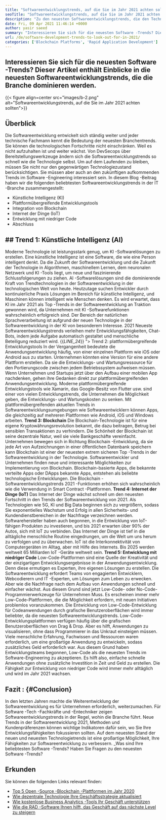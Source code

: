```yaml
---
title: "Softwareentwicklungstrends, auf die Sie im Jahr 2021 achten sollten" 
seoTitle: "Softwareentwicklungstrends, auf die Sie im Jahr 2021 achten sollten" 
description: "Zu den neuesten Softwareentwicklungstrends, die den Technologiesektor dominieren werden, gehören Blockchain, künstliche Intelligenz, No-Code und neuere Trends." 
date: Fri, 09 Apr 2021 11:46:14 +0000
author: yasir saeed
summary: "Interessieren Sie sich für die neuesten Software -Trends? Dieser Artikel enthält Einblicke in die neuesten Softwareentwicklungstrends, die die Branche dominieren werden." 
url: /de/software-development-trends-to-look-out-for-in-2021/
categories: ['Blockchain Platforms', 'Rapid Application Development']
---
```


## Interessieren Sie sich für die neuesten Software -Trends? Dieser Artikel enthält Einblicke in die neuesten Softwareentwicklungstrends, die die Branche dominieren werden.

{{< figure align=center src="images/b-2.png" alt="Softwareentwicklungstrends, auf die Sie im Jahr 2021 achten sollten">}}


## **Überblick**
Die Softwareentwicklung entwickelt sich ständig weiter und jeder technische Fachmann kennt die Bedeutung der neuesten Branchentrends. Sie können die technologischen Fortschritte nicht einschränken. Weil es nicht aufzuhalten ist und weiter wächst. Von DevSecops über Bereitstellungswerkzeuge ändern sich die Softwareentwicklungstrends so schnell wie die Technologie selbst.
Um auf dem Laufenden zu bleiben, müssen Sie nicht nur den gegenwärtigen Technologiezustand berücksichtigen. Sie müssen aber auch an den zukünftigen aufkommenden Trends im Software -Engineering interessiert sein. In diesem Blog -Beitrag haben wir die folgenden beliebtesten Softwareentwicklungstrends in der IT -Branche zusammengestellt:
  * Künstliche Intelligenz (KI)
  * Plattformübergreifende Entwicklungstools
  * Integration von Blockchain
  * Internet der Dinge (IoT)
  * Entwicklung mit niedriger Code
  * Abschluss

## ## **Trend 1: Künstliche Intelligenz (AI)** 
Moderne Technologie ist leistungsstark genug, um KI -Softwarelösungen zu erstellen. Eine künstliche Intelligenz ist eine Software, die wie eine Person intelligent denkt. Da die Zukunft der Softwareentwicklung und die Zukunft der Technologie in Algorithmen, maschinellem Lernen, dem neuronalen Netzwerk und KI -Tools liegt, um neue und faszinierende Schlussfolgerungen zu ziehen. AI -Softwarelösungen sind die dominierende Kraft von Trendtechnologien in der Softwareentwicklung in der technologischen Welt von heute.
Heutzutage suchen Entwickler durch kontinuierliche Praxis Lösungen im Bereich für künstliche Intelligenz, und Maschinen können intelligent wie Menschen denken. Es wird erwartet, dass KI im Jahr 2021 als Top -Trends in der Softwareentwicklung an Traktion gewonnen wird, da Unternehmen mit KI -Softwarefunktionen wahrscheinlich erfolgreich sind. Der Bereich der natürlichen Sprachverarbeitung ist aufgrund der neuen Technologie in der Softwareentwicklung in der KI von besonderem Interesse. 2021 Neueste Softwareentwicklungstrends verleihen mehr Entwicklungsfähigkeiten, Chat-Bots, indem jede Aufgabe automatisch gestaltet und menschliche Beteiligung reduziert wird.
{{_LINE_24_}}
"> Trend 2: plattformübergreifende Entwicklungstools
In der Vergangenheit bedeutete die Anwendungsentwicklung häufig, von einer einzelnen Plattform wie iOS oder Android aus zu starten. Unternehmen könnten eine Version für eine andere Plattform erstellen. Da sie die Entwicklungs- und Wartungsressource für den Portierungscode zwischen jedem Betriebssystem aufweisen müssen. Wenn Unternehmen und Startups jetzt über den Aufbau einer mobilen App nachdenken, gehen ihre Gedanken direkt zur plattformübergreifenden Anwendungsentwicklung.
Moderne plattformübergreifende Entwicklungstools wie Xamarin, das Google-Besitz von Flutter usw. sind einer von vielen Entwicklungstrends, die Unternehmen die Möglichkeit geben, die Entwicklungs- und Wartungskosten zu senken. Mit plattformübergreifenden aktuellen Trends in Softwareentwicklungsumgebungen wie Softwareentwicklern können Apps, die gleichzeitig auf mehreren Plattformen wie Android, iOS und Windows arbeiten.
**Trend 3: Blockchain** 
Die Blockchain-Technologie ist für eine eigene Kryptowährungsrevolution bekannt, die dazu beitragen, Betrug bei sensiblen Transaktionen zu verhindern. Die Schönheit der Blockchain ist seine dezentrale Natur, weil sie viele Bankgeschäfte vereinfacht. Unternehmen bewegen sich in Richtung Blockchain -Entwicklung, da sie jede Art von Aufzeichnungen in einer öffentlichen Datenbank speichern kann
Blockchain ist einer der neuesten extrem sicheren Top -Trends in der Softwareentwicklung in der Technologie. Softwareentwickler und Unternehmen finden neue und interessante Möglichkeiten zur Implementierung von Blockchain. Blockchain-basierte Apps, die bekannte verteilte Apps oder DApps bekannte Apps, entstehen als beliebte technologische Entwicklungen. Die Blockchain -Softwareentwicklungstrends 2021 -Funktionen erhöhen sich wahrscheinlich wie die Verwendung in Smart Contract -Plattformen.
**Trend 4: Internet der Dinge (IoT)** 
Das Internet der Dinge wächst schnell um den neuesten Fortschritt in den Trends der Softwareentwicklung von 2021. Als Technologien wie 5G, KI und Big Data beginnen sich zu vergrößern, sodass Sie exponentielles Wachstum und Erfolg in allen Sicherheits- und Kundendienstbereichen in der Nachfrage verzeichnen werden. Softwarehersteller haben auch begonnen, in die Entwicklung von IoT-fähigen Produkten zu investieren, und bis 2021 erwarten über 90% der Autos, sich mit IoT zu verbinden.
Das Internet der Dinge ist tief in die alltägliche menschliche Routine eingedrungen, um die Welt um uns herum zu verfolgen und zu überwachen. IoT ist die Interkonnektivität von Computergeräten im Alltag, aber mit Hilfe des Internets. Bis 2025 werden weltweit 65 Milliarden IoT -Geräte weltweit sein.
**Trend 5: Entwicklung mit niedriger Code** 
Low-Code-Plattformen sind eine Quelle der Kreativität und der einzigartigen Entwicklungsergebnisse in der Anwendungsentwicklung. Denn diese ermutigen es Experten, ihre eigenen Lösungen zu erstellen. Die Softwareentwicklung erfordert Teams von engagierten Entwicklern, Webcodierern und IT -Experten, um Lösungen zum Leben zu erwecken. Aber wie die Nachfrage nach dem Aufbau von Anwendungen schnell und einfacher wächst. Aus diesem Grund sind jetzt Low-Code- oder No-Code-Programmierwerkzeuge für Unternehmen Muss. Es erscheinen immer mehr Low-Code-Plattformen, die die Möglichkeit erfordern, mit neuen Initiativen problemlos voranzukommen.
Die Entwicklung von Low-Code-Entwicklung für Codeanwendungen durch grafische Benutzeroberflächen wird immer beliebter, da die neuesten Softwareentwicklungstrends. Low-Code-Entwicklungsplattformen verfügen häufig über die grafischen Benutzeroberflächen von Drag & Drop. Aber es hilft, Anwendungen zu visualisieren, ohne dass Programmierer in das Unkraut einsteigen müssen. Viele menschliche Erfahrung, Fachwissen und Ressourcen waren erforderlich, um eine großartige Anwendung zu entwickeln, sodass zusätzliches Geld erforderlich war. Aus diesem Grund haben Entwicklungsteams begonnen, Low-Code als die neuesten Trends im Software-Engineering zu akzeptieren. Es hilft also, einfache schnelle Anwendungen ohne zusätzliche Investition in Zeit und Geld zu erstellen. Die Fähigkeit zur Entwicklung von niedriger Code wird immer mehr alltäglich und wird im Jahr 2021 wachsen.

## **Fazit** :   {#Conclusion}
In den letzten Jahren machte die Weiterentwicklung der Softwareentwicklung es für Unternehmen erforderlich, weiterzumachen. Für Software -Tech -Fachkräfte und -Entechniker zeigen Softwareentwicklungstrends in der Regel, wohin die Branche führt. Neue Trends in der Softwareentwicklung 2021, Methoden und Kundenpräferenzen können wichtige Indikatoren dafür sein, wo Sie Ihre Entwicklungsfähigkeiten fokussieren sollten. Auf dem neuesten Stand der neuen und neuesten Technologietrends ist eine großartige Möglichkeit, Ihre Fähigkeiten zur Softwareentwicklung zu verbessern.
_Was sind Ihre beliebtesten Software -Trends? Haben Sie Fragen zu den neuesten Software -Trends?

## Erkunden
Sie können die folgenden Links relevant finden:
  * [Top 5 Open -Source -Blockchain -Plattformen im Jahr 2020][2]
  * [Wie dezentrale Technologie Ihre Geschäftsstrategie aktualisiert][3]
  * [Wie kostenlose Business Analytics -Tools Ihr Geschäft unterstützen][4]
  * [Wie die RAD -Software Ihnen hilft, das Geschäft auf das nächste Level zu steigern][5]

  
[1]: mailto:yasir.saeed@aspose.com
[2]: https://blog.containerize.com/blockchain-platforms/top-5-open-source-blockchain-platforms-in-2020/
[3]: https://blog.containerize.com/2020/11/27/how-decentralized-technology-upgrades-your-business-strategy/
[4]: https://blog.containerize.com/2021/03/12/how-free-business-analytics-tools-assist-your-business/
[5]: https://blog.containerize.com/rapid-application-development/rapid-application-development-software-for-business-rad/
